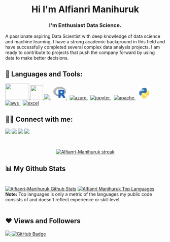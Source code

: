 <h1 align="center">Hi I'm Alfianri Manihuruk</h1>
<h3 align="center">I'm Enthusiast Data Science.</h3>

<!-- Foto dan Tentang -->

A passionate aspiring Data Scientist with deep knowledge of data science and machine learning. I have a strong academic background in this field and have successfully completed several complex data analysis projects. I am ready to contribute to projects that push the company forward by using data to make better decisions.

## 🚀 Languages and Tools:
<p align="left">
    <a href="https://www.tensorflow.org/" target="_blank">
        <img src="https://upload.wikimedia.org/wikipedia/commons/a/ab/TensorFlow_logo.svg" width="75" height="50" />
    </a>
    <a href="https://www.microsoft.com/en-us/power-platform/products/power-bi" target="_blank">
        <img src="https://upload.wikimedia.org/wikipedia/commons/c/cf/New_Power_BI_Logo.svg"  width="40" height="45"/>
    </a>
    <a href="https://www.mysql.com/" target="_blank" style="padding-right:8px;">
        <img src="https://img.icons8.com/fluent/50/000000/mysql-logo.png"/>
    </a>
    </a>
    <a href="https://www.mysql.com/" target="_blank" style="padding-right:8px;">
        <img src="https://raw.githubusercontent.com/github/explore/80688e429a7d4ef2fca1e82350fe8e3517d3494d/topics/r/r.png" width="40" height="45" />
    </a>
       </a>
        <a href="https://azure.microsoft.com/id-id" target="_blank" style="padding-right:8px;">
        <img src="https://swimburger.net/media/ppnn3pcl/azure.png" alt="azure" width="40" height="40"/>
    </a>
    <a href="https://jupyter.org/" target="_blank" style="padding-right:8px;">
        <img src="https://upload.wikimedia.org/wikipedia/commons/thumb/3/38/Jupyter_logo.svg/800px-Jupyter_logo.svg.png?20190118024747" alt="jupyter" width="40" height="40"/>
    </a>
    <a href="https://spark.apache.org/" target="_blank" style="padding-right:8px;">
        <img src="https://upload.wikimedia.org/wikipedia/commons/thumb/f/f3/Apache_Spark_logo.svg/512px-Apache_Spark_logo.svg.png?20210416091439" alt="apache" width="40" height="40"/>
    </a>
    <a href="https://www.python.org" target="_blank" style="padding-right:8px;">
        <img src="https://raw.githubusercontent.com/devicons/devicon/master/icons/python/python-original.svg" alt="python" width="40" height="40"/>
    </a>
    <a href="https://aws.amazon.com/" target="_blank" style="padding-right:8px;">
        <img src="https://upload.wikimedia.org/wikipedia/commons/thumb/9/93/Amazon_Web_Services_Logo.svg/512px-Amazon_Web_Services_Logo.svg.png" alt="aws" width="40" height="40"/>
    </a>
  </a>
    <a href="https://www.microsoft.com/" target="_blank" style="padding-right:8px;">
        <img src="https://upload.wikimedia.org/wikipedia/commons/thumb/3/34/Microsoft_Office_Excel_%282019%E2%80%93present%29.svg/512px-Microsoft_Office_Excel_%282019%E2%80%93present%29.svg.png" alt="excel" width="40" height="40"/>
    </a>
    
</p>

## 🙋‍♂️ Connect with me:
<p align="left">
    <a href="https://www.linkedin.com/in/alfianri-manihuruk/"><img src="https://img.icons8.com/fluent/48/000000/linkedin.png"/></a>
    <a href="https://twitter.com"><img src="https://img.icons8.com/fluent/48/000000/twitter.png"/></a>
    <a href="https://www.instagram.com/alfian_mes/"><img src="https://img.icons8.com/fluent/48/000000/instagram-new.png"/></a>
    <a href="https://www.youtube.com/channel/UCkX8dlMP_2mahnGFQ6H_eFw"><img src="https://img.icons8.com/color/48/000000/youtube-play.png"/></a>
</p>

<br/>

<p align="center">
    <a href="https://github.com/Alfianri-Manihuruk/github-readme-streak-stats">
        <img title="🔥 Get streak stats for your profile at git.io/streak-stats" alt="Alfianri-Manihuruk streak" src="https://github-readme-streak-stats.herokuapp.com/?user=Alfianri-Manihuruk&theme=black-ice&hide_border=true&stroke=0000&background=060A0CD0"/>
    </a>
</p>

## 📊 My Github Stats
<br/>
<a href="https://github.com/Alfianri-Manihuruk/github-readme-stats"><img alt="Alfianri-Manihuruk Github Stats" src="https://github-readme-stats.vercel.app/api?username=Alfianri-Manihuruk&show_icons=true&count_private=true&theme=react&hide_border=true&bg_color=0D1117" /></a>
<a href="https://github.com/Alfianri-Manihuruk/github-readme-stats"><img alt="Alfianri Manihuruk Top Languages" src="https://github-readme-stats.vercel.app/api/top-langs/?username=Alfianri-Manihuruk&langs_count=8&count_private=true&layout=compact&theme=react&hide_border=true&bg_color=0D1117" /></a>
<br/>
<b>Note:</b> Top languages is only a metric of the languages my public code consists of and doesn't reflect experience or skill level.
<br/>
<br/>


## ❤ Views and Followers
<a href="https://github.com/Alfianri-Manihuruk/github-profile-views-counter">
    <img src="https://komarev.com/ghpvc/?username=Alfianri-Manihuruk">
</a>
<a href="https://github.com/Alfianri-Manihuruk?tab=followers"><img src="https://img.shields.io/github/followers/Alfianri-Manihuruk?label=Followers&style=social" alt="GitHub Badge"></a>
